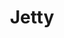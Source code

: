 ---
blog: https://webtide.com/blogs/
codehost: https://github.com/eclipse/jetty.project
facebook: https://www.facebook.com/webtide
images:
- eclipse_jetty-ar21.svg
- eclipse_jetty-icon.svg
logohandle: eclipse_jetty
sort: jetty
tags:
- java
- appserver
title: Jetty
twitter: https://x.com/JettyProject
website: http://www.eclipse.org/jetty/
wikipedia: https://en.wikipedia.org/wiki/Jetty_(web_server)
---